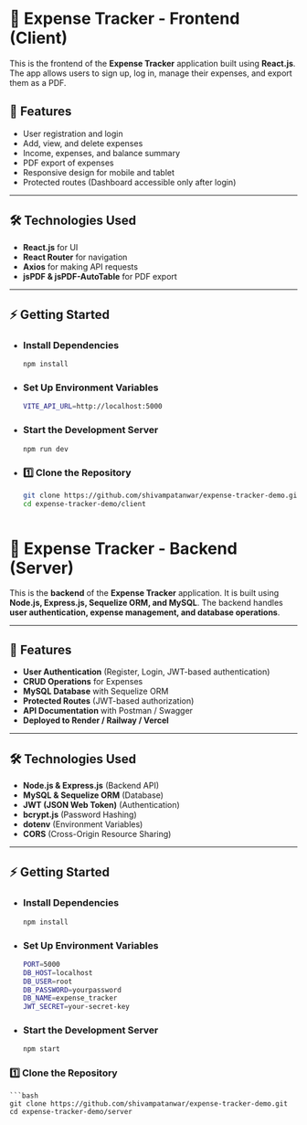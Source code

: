 # 🚀 Expense Tracker - Frontend (Client)

This is the frontend of the **Expense Tracker** application built using **React.js**. The app allows users to sign up, log in, manage their expenses, and export them as a PDF.

## 📌 Features
- User registration and login
- Add, view, and delete expenses
- Income, expenses, and balance summary
- PDF export of expenses
- Responsive design for mobile and tablet
- Protected routes (Dashboard accessible only after login)

---

## 🛠️ Technologies Used
- **React.js** for UI
- **React Router** for navigation
- **Axios** for making API requests
- **jsPDF & jsPDF-AutoTable** for PDF export

---

## ⚡ Getting Started

- ### Install Dependencies
    ```bash
    npm install

- ### Set Up Environment Variables
    ```bash
    VITE_API_URL=http://localhost:5000

- ### Start the Development Server
    ```bash
    npm run dev

- ### 1️⃣ Clone the Repository
    ```bash
    git clone https://github.com/shivampatanwar/expense-tracker-demo.git
    cd expense-tracker-demo/client



# 🚀 Expense Tracker - Backend (Server)

This is the **backend** of the **Expense Tracker** application. It is built using **Node.js, Express.js, Sequelize ORM, and MySQL**. The backend handles **user authentication, expense management, and database operations**.

---

## 📌 Features

- **User Authentication** (Register, Login, JWT-based authentication)
- **CRUD Operations** for Expenses
- **MySQL Database** with Sequelize ORM
- **Protected Routes** (JWT-based authorization)
- **API Documentation** with Postman / Swagger
- **Deployed to Render / Railway / Vercel**

---

## 🛠️ Technologies Used

- **Node.js & Express.js** (Backend API)
- **MySQL & Sequelize ORM** (Database)
- **JWT (JSON Web Token)** (Authentication)
- **bcrypt.js** (Password Hashing)
- **dotenv** (Environment Variables)
- **CORS** (Cross-Origin Resource Sharing)

---

## ⚡ Getting Started

- ### Install Dependencies
    ```bash
    npm install

- ### Set Up Environment Variables
    ```bash
    PORT=5000
    DB_HOST=localhost
    DB_USER=root
    DB_PASSWORD=yourpassword
    DB_NAME=expense_tracker
    JWT_SECRET=your-secret-key

- ### Start the Development Server
    ```bash
    npm start


### 1️⃣ Clone the Repository
    ```bash
    git clone https://github.com/shivampatanwar/expense-tracker-demo.git
    cd expense-tracker-demo/server
